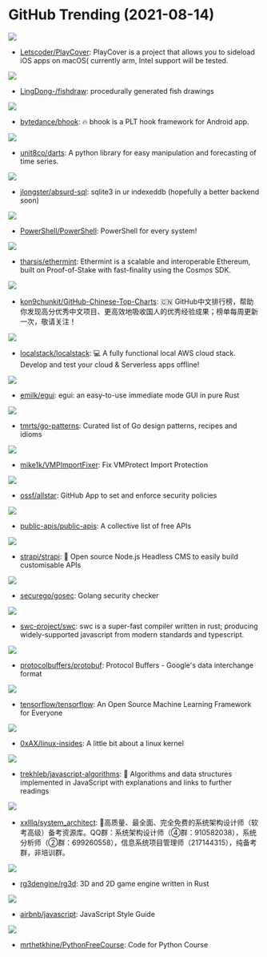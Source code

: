 # GitHub Trending (2021-08-14)

![](https://img.shields.io/badge/Objective-C-New%20382-green?style=flat-square&logo=appveyor)
- [Letscoder/PlayCover](https://github.com/Letscoder/PlayCover): PlayCover is a project that allows you to sideload iOS apps on macOS( currently arm, Intel support will be tested.

![](https://img.shields.io/badge/JavaScript-New%20282-green?style=flat-square&logo=appveyor)
- [LingDong-/fishdraw](https://github.com/LingDong-/fishdraw): procedurally generated fish drawings

![](https://img.shields.io/badge/C-New%2057-green?style=flat-square&logo=appveyor)
- [bytedance/bhook](https://github.com/bytedance/bhook): 🔥 bhook is a PLT hook framework for Android app.

![](https://img.shields.io/badge/Python-New%20419-green?style=flat-square&logo=appveyor)
- [unit8co/darts](https://github.com/unit8co/darts): A python library for easy manipulation and forecasting of time series.

![](https://img.shields.io/badge/JavaScript-New%20994-green?style=flat-square&logo=appveyor)
- [jlongster/absurd-sql](https://github.com/jlongster/absurd-sql): sqlite3 in ur indexeddb (hopefully a better backend soon)

![](https://img.shields.io/badge/C%23-New%2045-green?style=flat-square&logo=appveyor)
- [PowerShell/PowerShell](https://github.com/PowerShell/PowerShell): PowerShell for every system!

![](https://img.shields.io/badge/JavaScript-New%20534-green?style=flat-square&logo=appveyor)
- [tharsis/ethermint](https://github.com/tharsis/ethermint): Ethermint is a scalable and interoperable Ethereum, built on Proof-of-Stake with fast-finality using the Cosmos SDK.

![](https://img.shields.io/badge/Java-New%20356-green?style=flat-square&logo=appveyor)
- [kon9chunkit/GitHub-Chinese-Top-Charts](https://github.com/kon9chunkit/GitHub-Chinese-Top-Charts): 🇨🇳 GitHub中文排行榜，帮助你发现高分优秀中文项目、更高效地吸收国人的优秀经验成果；榜单每周更新一次，敬请关注！

![](https://img.shields.io/badge/Python-New%20508-green?style=flat-square&logo=appveyor)
- [localstack/localstack](https://github.com/localstack/localstack): 💻 A fully functional local AWS cloud stack. Develop and test your cloud & Serverless apps offline!

![](https://img.shields.io/badge/Rust-New%20520-green?style=flat-square&logo=appveyor)
- [emilk/egui](https://github.com/emilk/egui): egui: an easy-to-use immediate mode GUI in pure Rust

![](https://img.shields.io/badge/Go-New%20198-green?style=flat-square&logo=appveyor)
- [tmrts/go-patterns](https://github.com/tmrts/go-patterns): Curated list of Go design patterns, recipes and idioms

![](https://img.shields.io/badge/C%2B%2B-New%2055-green?style=flat-square&logo=appveyor)
- [mike1k/VMPImportFixer](https://github.com/mike1k/VMPImportFixer): Fix VMProtect Import Protection

![](https://img.shields.io/badge/Go-New%20114-green?style=flat-square&logo=appveyor)
- [ossf/allstar](https://github.com/ossf/allstar): GitHub App to set and enforce security policies

![](https://img.shields.io/badge/Python-New%20761-green?style=flat-square&logo=appveyor)
- [public-apis/public-apis](https://github.com/public-apis/public-apis): A collective list of free APIs

![](https://img.shields.io/badge/JavaScript-New%20350-green?style=flat-square&logo=appveyor)
- [strapi/strapi](https://github.com/strapi/strapi): 🚀 Open source Node.js Headless CMS to easily build customisable APIs

![](https://img.shields.io/badge/Go-New%2099-green?style=flat-square&logo=appveyor)
- [securego/gosec](https://github.com/securego/gosec): Golang security checker

![](https://img.shields.io/badge/TypeScript-New%20351-green?style=flat-square&logo=appveyor)
- [swc-project/swc](https://github.com/swc-project/swc): swc is a super-fast compiler written in rust; producing widely-supported javascript from modern standards and typescript.

![](https://img.shields.io/badge/C%2B%2B-New%2095-green?style=flat-square&logo=appveyor)
- [protocolbuffers/protobuf](https://github.com/protocolbuffers/protobuf): Protocol Buffers - Google's data interchange format

![](https://img.shields.io/badge/C%2B%2B-New%20130-green?style=flat-square&logo=appveyor)
- [tensorflow/tensorflow](https://github.com/tensorflow/tensorflow): An Open Source Machine Learning Framework for Everyone

![](https://img.shields.io/badge/Python-New%2032-green?style=flat-square&logo=appveyor)
- [0xAX/linux-insides](https://github.com/0xAX/linux-insides): A little bit about a linux kernel

![](https://img.shields.io/badge/JavaScript-New%20243-green?style=flat-square&logo=appveyor)
- [trekhleb/javascript-algorithms](https://github.com/trekhleb/javascript-algorithms): 📝 Algorithms and data structures implemented in JavaScript with explanations and links to further readings

![](https://img.shields.io/badge/HTML-New%20110-green?style=flat-square&logo=appveyor)
- [xxlllq/system_architect](https://github.com/xxlllq/system_architect): 💯高质量、最全面、完全免费的系统架构设计师（软考高级）备考资源库。QQ群：系统架构设计师（④群：910582038），系统分析师（②群：699260558），信息系统项目管理师（217144315），纯备考群，非培训群。

![](https://img.shields.io/badge/Rust-New%2081-green?style=flat-square&logo=appveyor)
- [rg3dengine/rg3d](https://github.com/rg3dengine/rg3d): 3D and 2D game engine written in Rust

![](https://img.shields.io/badge/JavaScript-New%20124-green?style=flat-square&logo=appveyor)
- [airbnb/javascript](https://github.com/airbnb/javascript): JavaScript Style Guide

![](https://img.shields.io/badge/Python-New%2016-green?style=flat-square&logo=appveyor)
- [mrthetkhine/PythonFreeCourse](https://github.com/mrthetkhine/PythonFreeCourse): Code for Python Course


